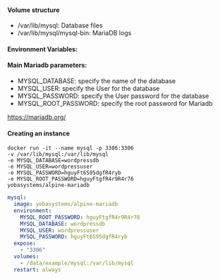 #### Volume structure

- /var/lib/mysql: Database files
- /var/lib/mysql/mysql-bin: MariaDB logs

#### Environment Variables:

#### Main Mariadb parameters:

- MYSQL_DATABASE: specify the name of the database
- MYSQL_USER: specify the User for the database
- MYSQL_PASSWORD: specify the User password for the database
- MYSQL_ROOT_PASSWORD: specify the root password for Mariadb

https://mariadb.org/

#### Creating an instance
```
docker run -it --name mysql -p 3306:3306 
-v /var/lib/mysql:/var/lib/mysql 
-e MYSQL_DATABASE=wordpressdb 
-e MYSQL_USER=wordpressuser 
-e MYSQL_PASSWORD=hguyFt6S95dgfR4ryb 
-e MYSQL_ROOT_PASSWORD=hguyFtgfR4r9R4r76 
yobasystems/alpine-mariadb
```

```yml
mysql:
  image: yobasystems/alpine-mariadb
  environment:
    MYSQL_ROOT_PASSWORD: hguyFtgfR4r9R4r76
    MYSQL_DATABASE: wordpressdb
    MYSQL_USER: wordpressuser
    MYSQL_PASSWORD: hguyFt6S95dgfR4ryb
  expose:
    - "3306"
  volumes:
    - /data/example/mysql:/var/lib/mysql
  restart: always
```